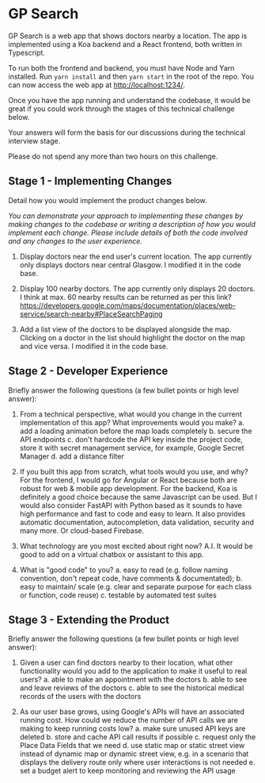 # GP Search

GP Search is a web app that shows doctors nearby a location. The app is implemented using a Koa backend and a React frontend, both written in Typescript.

To run both the frontend and backend, you must have Node and Yarn installed. Run `yarn install` and then `yarn start` in the root of the repo. You can now access the web app at [http://localhost:1234/](http://localhost:1234/).

Once you have the app running and understand the codebase, it would be great if you could work through the stages of this technical challenge below.

Your answers will form the basis for our discussions during the technical interview stage.

Please do not spend any more than two hours on this challenge.

## Stage 1 - Implementing Changes

Detail how you would implement the product changes below.

_You can demonstrate your approach to implementing these changes by making changes to the codebase or writing a description of how you would implement each change. Please include details of both the code involved and any changes to the user experience._

1. Display doctors near the end user's current location. The app currently only displays doctors near central Glasgow.
I modified it in the code base.

2. Display 100 nearby doctors. The app currently only displays 20 doctors.
I think at max. 60 nearby results can be returned as per this link?
https://developers.google.com/maps/documentation/places/web-service/search-nearby#PlaceSearchPaging

3. Add a list view of the doctors to be displayed alongside the map. Clicking on a doctor in the list should highlight the doctor on the map and vice versa.
I modified it in the code base.

## Stage 2 - Developer Experience

Briefly answer the following questions (a few bullet points or high level answer):

1. From a technical perspective, what would you change in the current implementation of this app? What improvements would you make?
a. add a loading animation before the map loads completely
b. secure the API endpoints
c. don't hardcode the API key inside the project code, store it with secret management service, for example, Google Secret Manager
d. add a distance filter

2. If you built this app from scratch, what tools would you use, and why?
For the frontend, I would go for Angular or React because both are robust for web & mobile app development.
For the backend, Koa is definitely a good choice because the same Javascript can be used. But I would also consider FastAPI with Python based as it sounds to have high performance and fast to code and easy to learn. It also provides automatic documentation, autocompletion, data validation, security and many more.
Or cloud-based Firebase.

3. What technology are you most excited about right now?
A.I.
It would be good to add on a virtual chatbox or assistant to this app.

4. What is "good code" to you?
a. easy to read (e.g. follow naming convention, don't repeat code, have comments & documentated);
b. easy to maintain/ scale (e.g. clear and separate purpose for each class or function, code reuse)
c. testable by automated test suites

## Stage 3 - Extending the Product

Briefly answer the following questions (a few bullet points or high level answer):

1. Given a user can find doctors nearby to their location, what other functionality would you add to the application to make it useful to real users?
a. able to make an appointment with the doctors
b. able to see and leave reviews of the doctors
c. able to see the historical medical records of the users with the doctors

2. As our user base grows, using Google's APIs will have an associated running cost. How could we reduce the number of API calls we are making to keep running costs low?
a. make sure unused API keys are deleted
b. store and cache API call results if possible
c. request only the Place Data Fields that we need
d. use static map or static street view instead of dynamic map or dynamic street view, 
    e.g. in a scenario that displays the delivery route only where user interactions is not needed
e. set a budget alert to keep monitoring and reviewing the API usage